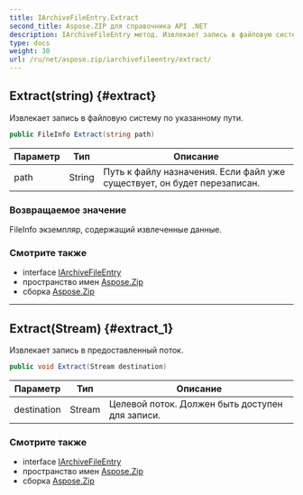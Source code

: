 ```yaml
---
title: IArchiveFileEntry.Extract
second_title: Aspose.ZIP для справочника API .NET
description: IArchiveFileEntry метод. Извлекает запись в файловую систему по указанному пути.
type: docs
weight: 30
url: /ru/net/aspose.zip/iarchivefileentry/extract/
---
```

## Extract(string) {#extract}

Извлекает запись в файловую систему по указанному пути.

```csharp
public FileInfo Extract(string path)
```

| Параметр | Тип | Описание |
| --- | --- | --- |
| path | String | Путь к файлу назначения. Если файл уже существует, он будет перезаписан. |

### Возвращаемое значение

FileInfo экземпляр, содержащий извлеченные данные.

### Смотрите также

* interface [IArchiveFileEntry](../)
* пространство имен [Aspose.Zip](../../iarchivefileentry/)
* сборка [Aspose.Zip](../../../)

---

## Extract(Stream) {#extract_1}

Извлекает запись в предоставленный поток.

```csharp
public void Extract(Stream destination)
```

| Параметр | Тип | Описание |
| --- | --- | --- |
| destination | Stream | Целевой поток. Должен быть доступен для записи. |

### Смотрите также

* interface [IArchiveFileEntry](../)
* пространство имен [Aspose.Zip](../../iarchivefileentry/)
* сборка [Aspose.Zip](../../../)


